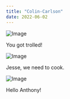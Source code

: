 ```yaml
---
title: "Colin-Carlson"
date: 2022-06-02
---
```

![Image](https://i.kym-cdn.com/entries/icons/original/000/000/091/TrollFace.jpg)

You got trolled!

![Image](https://github.com/xxcolinkingxx/github-pages-with-jekyll/blob/main/Assets/walt.jpg?raw=true)

Jesse, we need to cook.

![Image](https://github.com/xxcolinkingxx/github-pages-with-jekyll/blob/main/Assets/ant.jpg?raw=true)

Hello Anthony!
